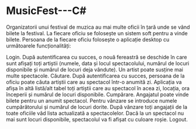 # MusicFest---C#

Organizatorii unui festival de muzica au mai multe oficii în țară unde se vând bilete la festival. La fiecare oficiu se folosește un sistem soft pentru a vinde bilete. Persoana de la fiecare oficiu folosește o aplicație desktop cu următoarele funcționalități:

Login. După autentificarea cu succes, o nouă fereastră se deschide în care sunt afișați toți artiștii (numele, data și locul spectacolului, numărul de locuri disponibile și numărul de locuri deja vândute). Un artist poate susține mai multe spectacole.
Căutare. După autentificarea cu succes, persoana de la oficiu poate căuta artiștii care au spectacol într-o anumită zi. Aplicația va afișa în altă listă/alt tabel toți artiștii care au spectacol în acea zi, locația, ora începerii și numărul de locuri disponibile.
Cumpărare. Angajatul poate vinde bilete pentru un anumit spectacol. Pentru vânzare se introduce numele cumpărătorului și numărul de locuri dorite. După vânzare toți angajații de la toate oficiile văd lista actualizată a spectacolelor. Dacă la un spectacol nu mai sunt locuri disponibile, spectacolul va fi afișat cu culoare roșie.
Logout.
